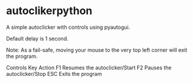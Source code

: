 # autoclikerpython
A simple autoclicker with controls using pyautogui. 

Default delay is 1 second.

Note:
As a fail-safe, moving your mouse to the very top left corner will exit the program.

Controls
Key	Action
F1	Resumes the autoclicker/Start
F2	Pauses the autoclicker/Stop
ESC	Exits the program
